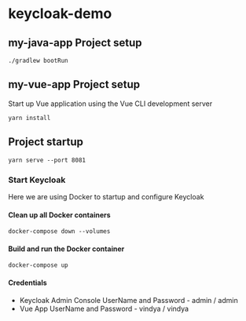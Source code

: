 # keycloak-demo

## my-java-app Project setup

```
./gradlew bootRun
```

## my-vue-app Project setup

Start up Vue application using the Vue CLI development server
```
yarn install
```

## Project startup
```
yarn serve --port 8081
```

### Start Keycloak
Here we are using Docker to startup and configure Keycloak

#### Clean up all Docker containers
```
docker-compose down --volumes
```

#### Build and run the Docker container
```
docker-compose up
```

#### Credentials
- Keycloak Admin Console UserName and Password - admin / admin
- Vue App UserName and Password - vindya / vindya
